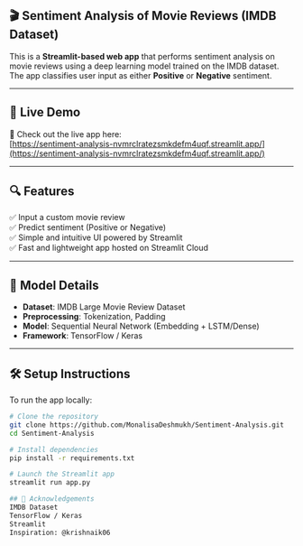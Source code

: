 ## 🎬 Sentiment Analysis of Movie Reviews (IMDB Dataset)

This is a **Streamlit-based web app** that performs sentiment analysis on movie reviews using a deep learning model trained on the IMDB dataset. The app classifies user input as either **Positive** or **Negative** sentiment.

---

## 🚀 Live Demo  
🔗 Check out the live app here:  
[https://sentiment-analysis-nvmrclratezsmkdefm4uqf.streamlit.app/](https://sentiment-analysis-nvmrclratezsmkdefm4uqf.streamlit.app/)

---

## 🔍 Features

✅ Input a custom movie review  
✅ Predict sentiment (Positive or Negative)  
✅ Simple and intuitive UI powered by Streamlit  
✅ Fast and lightweight app hosted on Streamlit Cloud  

---

## 🧠 Model Details

- **Dataset**: IMDB Large Movie Review Dataset  
- **Preprocessing**: Tokenization, Padding  
- **Model**: Sequential Neural Network (Embedding + LSTM/Dense)  
- **Framework**: TensorFlow / Keras  

---

## 🛠 Setup Instructions

To run the app locally:

```bash
# Clone the repository
git clone https://github.com/MonalisaDeshmukh/Sentiment-Analysis.git
cd Sentiment-Analysis

# Install dependencies
pip install -r requirements.txt

# Launch the Streamlit app
streamlit run app.py

## 🙌 Acknowledgements
IMDB Dataset
TensorFlow / Keras
Streamlit
Inspiration: @krishnaik06

